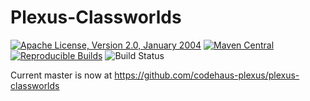 Plexus-Classworlds
===============

[![Apache License, Version 2.0, January 2004](https://img.shields.io/github/license/codehaus-plexus/plexus-classworlds.svg?label=License)](http://www.apache.org/licenses/)
[![Maven Central](https://img.shields.io/maven-central/v/org.codehaus.plexus/plexus-classworlds.svg?label=Maven%20Central)](https://search.maven.org/artifact/org.codehaus.plexus/plexus-classworlds)
[![Reproducible Builds](https://img.shields.io/endpoint?url=https://raw.githubusercontent.com/jvm-repo-rebuild/reproducible-central/master/content/org/codehaus/plexus/plexus-classworlds/badge.json)](https://github.com/jvm-repo-rebuild/reproducible-central/blob/master/content/content/org/codehaus/plexus/plexus-classworlds/README.md)
![Build Status](https://github.com/codehaus-plexus/plexus-classworlds/workflows/GitHub%20CI/badge.svg)

Current master is now at https://github.com/codehaus-plexus/plexus-classworlds
